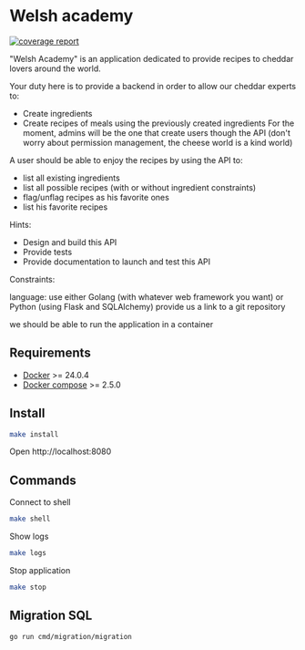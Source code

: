 # Welsh academy
[![coverage report](https://github.com/casahugo/go-welsh-academy/badges/master/coverage.svg)](https://github.com/casahugo/go-welsh-academy/badges/master/coverage.svg)

"Welsh Academy" is an application dedicated to provide recipes to cheddar lovers around the world.

Your duty here is to provide a backend in order to allow our cheddar experts to:

- Create ingredients
- Create recipes of meals using the previously created ingredients
For the moment, admins will be the one that create users though the API (don't worry about permission management, the cheese world is a kind world)

A user should be able to enjoy the recipes by using the API to:

- list all existing ingredients
- list all possible recipes (with or without ingredient constraints)
- flag/unflag recipes as his favorite ones
- list his favorite recipes

Hints:
- Design and build this API
- Provide tests
- Provide documentation to launch and test this API

Constraints:

language: use either Golang (with whatever web framework you want) or Python (using Flask and SQLAlchemy)
provide us a link to a git repository

we should be able to run the application in a container

## Requirements

- [Docker](https://docs.docker.com/install/#supported-platforms) >= 24.0.4
- [Docker compose](https://docs.docker.com/compose/install) >= 2.5.0

## Install

```bash
make install
```

Open http://localhost:8080 

## Commands

Connect to shell
```bash
make shell
```

Show logs
```bash
make logs
```

Stop application
```bash
make stop
```

## Migration SQL
```bash
go run cmd/migration/migration
```

